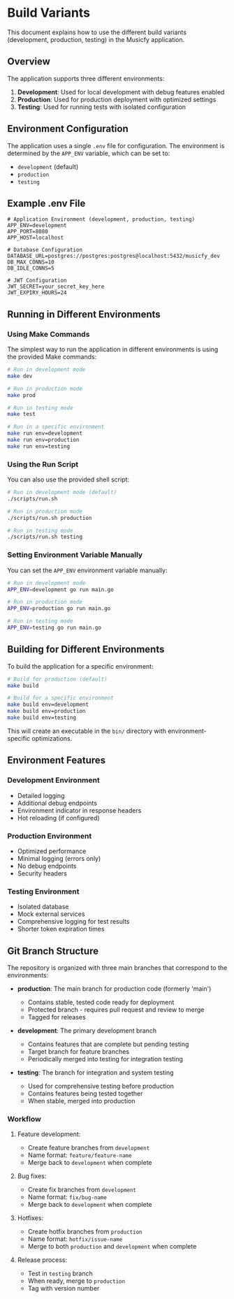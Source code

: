 # Build Variants

This document explains how to use the different build variants (development, production, testing) in the Musicfy application.

## Overview

The application supports three different environments:

1. **Development**: Used for local development with debug features enabled
2. **Production**: Used for production deployment with optimized settings
3. **Testing**: Used for running tests with isolated configuration

## Environment Configuration

The application uses a single `.env` file for configuration. The environment is determined by the `APP_ENV` variable, which can be set to:

- `development` (default)
- `production`
- `testing`

## Example .env File

```env
# Application Environment (development, production, testing)
APP_ENV=development
APP_PORT=8080
APP_HOST=localhost

# Database Configuration
DATABASE_URL=postgres://postgres:postgres@localhost:5432/musicfy_dev
DB_MAX_CONNS=10
DB_IDLE_CONNS=5

# JWT Configuration
JWT_SECRET=your_secret_key_here
JWT_EXPIRY_HOURS=24
```

## Running in Different Environments

### Using Make Commands

The simplest way to run the application in different environments is using the provided Make commands:

```bash
# Run in development mode
make dev

# Run in production mode
make prod

# Run in testing mode
make test

# Run in a specific environment
make run env=development
make run env=production
make run env=testing
```

### Using the Run Script

You can also use the provided shell script:

```bash
# Run in development mode (default)
./scripts/run.sh

# Run in production mode
./scripts/run.sh production

# Run in testing mode
./scripts/run.sh testing
```

### Setting Environment Variable Manually

You can set the `APP_ENV` environment variable manually:

```bash
# Run in development mode
APP_ENV=development go run main.go

# Run in production mode
APP_ENV=production go run main.go

# Run in testing mode
APP_ENV=testing go run main.go
```

## Building for Different Environments

To build the application for a specific environment:

```bash
# Build for production (default)
make build

# Build for a specific environment
make build env=development
make build env=production
make build env=testing
```

This will create an executable in the `bin/` directory with environment-specific optimizations.

## Environment Features

### Development Environment

- Detailed logging
- Additional debug endpoints
- Environment indicator in response headers
- Hot reloading (if configured)

### Production Environment

- Optimized performance
- Minimal logging (errors only)
- No debug endpoints
- Security headers

### Testing Environment

- Isolated database
- Mock external services
- Comprehensive logging for test results
- Shorter token expiration times

## Git Branch Structure

The repository is organized with three main branches that correspond to the environments:

- **production**: The main branch for production code (formerly 'main')

  - Contains stable, tested code ready for deployment
  - Protected branch - requires pull request and review to merge
  - Tagged for releases

- **development**: The primary development branch

  - Contains features that are complete but pending testing
  - Target branch for feature branches
  - Periodically merged into testing for integration testing

- **testing**: The branch for integration and system testing
  - Used for comprehensive testing before production
  - Contains features being tested together
  - When stable, merged into production

### Workflow

1. Feature development:

   - Create feature branches from `development`
   - Name format: `feature/feature-name`
   - Merge back to `development` when complete

2. Bug fixes:

   - Create fix branches from `development`
   - Name format: `fix/bug-name`
   - Merge back to `development` when complete

3. Hotfixes:

   - Create hotfix branches from `production`
   - Name format: `hotfix/issue-name`
   - Merge to both `production` and `development` when complete

4. Release process:
   - Test in `testing` branch
   - When ready, merge to `production`
   - Tag with version number
